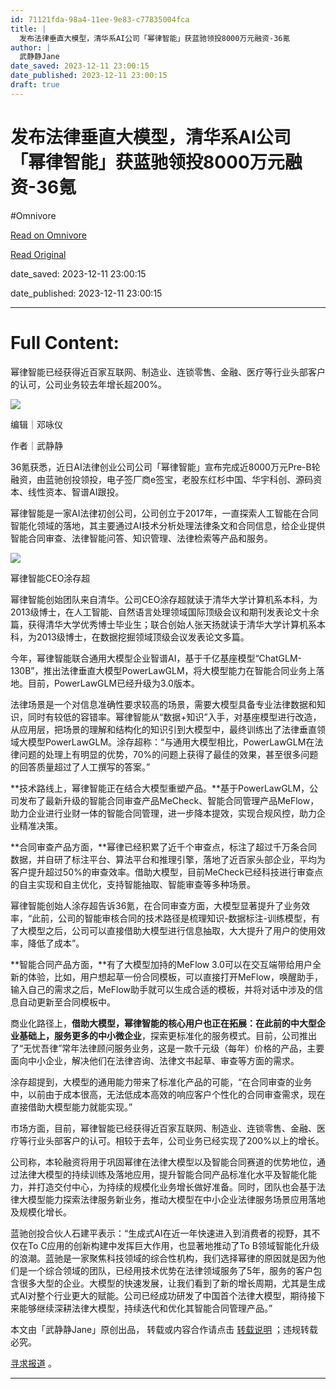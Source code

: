 ```yaml
---
id: 71121fda-98a4-11ee-9e83-c77835004fca
title: |
  发布法律垂直大模型，清华系AI公司「幂律智能」获蓝驰领投8000万元融资-36氪
author: |
  武静静Jane
date_saved: 2023-12-11 23:00:15
date_published: 2023-12-11 23:00:15
draft: true
---
```


# 发布法律垂直大模型，清华系AI公司「幂律智能」获蓝驰领投8000万元融资-36氪
#Omnivore

[Read on Omnivore](https://omnivore.app/me/ai-8000-36-18c5c387644)

[Read Original](https://36kr.com/p/2557236400937605?f=rss)

date_saved: 2023-12-11 23:00:15

date_published: 2023-12-11 23:00:15

--- 

# Full Content: 

幂律智能已经获得近百家互联网、制造业、连锁零售、金融、医疗等行业头部客户的认可，公司业务较去年增长超200%。

![](https://proxy-prod.omnivore-image-cache.app/0x0,sx1UuClAsgFVteZrbQalAkvZvTzMFz96lOdSyHGnFRmM/https://img.36krcdn.com/20221026/v2_dff8dac1d32847ae8ba8d963d1797853_img_000)

编辑｜邓咏仪

作者｜武静静

36氪获悉，近日AI法律创业公司公司「幂律智能」宣布完成近8000万元Pre-B轮融资，由蓝驰创投领投，电子签厂商e签宝，老股东红杉中国、华宇科创、源码资本、线性资本、智谱AI跟投。

幂律智能是一家AI法律初创公司，公司创立于2017年，一直探索人工智能在合同智能化领域的落地，其主要通过AI技术分析处理法律条文和合同信息，给企业提供智能合同审查、法律智能问答、知识管理、法律检索等产品和服务。

![](https://proxy-prod.omnivore-image-cache.app/0x0,sDDLMP-l9RskVXbQCmW9GkvXwQGij8g7mjGAU3ZrIGLE/https://img.36krcdn.com/hsossms/20231212/v2_8a5e33999c524ed9b09d46d1b7600aa2@5261678_oswg109003oswg1280oswg853_img_png?x-oss-process=image/quality,q_100/format,jpg/interlace,1/format,jpg/interlace,1)

幂律智能CEO涂存超

幂律智能创始团队来自清华。公司CEO涂存超就读于清华大学计算机系本科，为2013级博士，在人工智能、自然语言处理领域国际顶级会议和期刊发表论文十余篇，获得清华大学优秀博士毕业生；联合创始人张天扬就读于清华大学计算机系本科，为2013级博士，在数据挖掘领域顶级会议发表论文多篇。

今年，幂律智能联合通用大模型企业智谱AI，基于千亿基座模型“ChatGLM-130B”，推出法律垂直大模型PowerLawGLM，将大模型能力在智能合同业务上落地。目前，PowerLawGLM已经升级为3.0版本。

法律场景是一个对信息准确性要求较高的场景，需要大模型具备专业法律数据和知识，同时有较低的容错率。幂律智能从“数据+知识”入手，对基座模型进行改造，从应用层，把场景的理解和结构化的知识引到大模型中，最终训练出了法律垂直领域大模型PowerLawGLM。涂存超称：“与通用大模型相比，PowerLawGLM在法律问题的处理上有明显的优势，70%的问题上获得了最佳的效果，甚至很多问题的回答质量超过了人工撰写的答案。”

**技术路线上，幂律智能正在结合大模型重塑产品。**基于PowerLawGLM，公司发布了最新升级的智能合同审查产品MeCheck、智能合同管理产品MeFlow，助力企业进行业财一体的智能合同管理，进一步降本提效，实现合规风控，助力企业精准决策。

**合同审查产品方面，**幂律已经积累了近千个审查点，标注了超过千万条合同数据，并自研了标注平台、算法平台和推理引擎，落地了近百家头部企业，平均为客户提升超过50%的审查效率。借助大模型，目前MeCheck已经科技进行审查点的自主实现和自主优化，支持智能抽取、智能审查等多种场景。

幂律智能创始人涂存超告诉36氪，在合同审查方面，大模型显著提升了业务效率，“此前，公司的智能审核合同的技术路径是梳理知识-数据标注-训练模型，有了大模型之后，公司可以直接借助大模型进行信息抽取，大大提升了用户的使用效率，降低了成本”。

**智能合同产品方面，**有了大模型加持的MeFlow 3.0可以在交互端带给用户全新的体验，比如，用户想起草一份合同模板，可以直接打开MeFlow，唤醒助手，输入自己的需求之后，MeFlow助手就可以生成合适的模板，并将对话中涉及的信息自动更新至合同模板中。

商业化路径上，**借助大模型，幂律智能的核心用户也正在拓展：在此前的中大型企业基础上，服务更多的中小微企业**，探索更标准化的服务模式。目前，公司推出了“无忧吾律”常年法律顾问服务业务，这是一款千元级（每年）价格的产品，主要面向中小企业，解决他们在法律咨询、法律文书起草、审查等方面的需求。

涂存超提到，大模型的通用能力带来了标准化产品的可能，“在合同审查的业务中，以前由于成本很高，无法低成本高效的响应客户个性化的合同审查需求，现在直接借助大模型能力就能实现。”

市场方面，目前，幂律智能已经获得近百家互联网、制造业、连锁零售、金融、医疗等行业头部客户的认可。相较于去年，公司业务已经实现了200%以上的增长。

公司称，本轮融资将用于巩固幂律在法律大模型以及智能合同赛道的优势地位，通过法律大模型的持续训练及落地应用，提升智能合同产品标准化水平及智能化能力，并打造交付中心，为持续的规模化业务增长做好准备。同时，团队也会基于法律大模型能力探索法律服务新业务，推动大模型在中小企业法律服务场景应用落地及规模化增长。

蓝驰创投合伙人石建平表示：“生成式AI在近一年快速进入到消费者的视野，其不仅在To C应用的创新构建中发挥巨大作用，也显著地推动了To B领域智能化升级的浪潮。蓝驰是一家聚焦科技领域的综合性机构，我们选择幂律的原因就是因为他们是一个综合领域的团队，已经用技术优势在法律领域服务了5年，服务的客户包含很多大型的企业。大模型的快速发展，让我们看到了新的增长周期，尤其是生成式AI对整个行业更大的赋能。公司已经成功研发了中国首个法律大模型，期待接下来能够继续深耕法律大模型，持续迭代和优化其智能合同管理产品。”

本文由「武静静Jane」原创出品， 转载或内容合作请点击 [转载说明](https://36kr.com/p/5093872) ；违规转载必究。

[寻求报道](https://36kr.com/seek-report) 。

---

